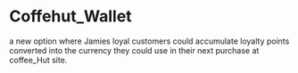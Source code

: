 # Coffehut_Wallet
 a new option where Jamies loyal customers could accumulate loyalty points converted into the currency they could use in their next purchase at coffee_Hut site. 